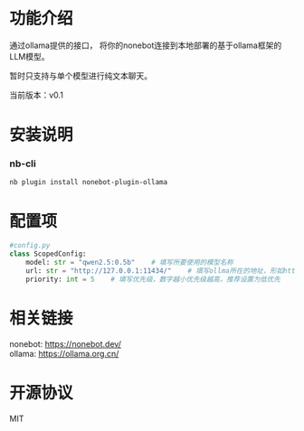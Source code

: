# 功能介绍
通过ollama提供的接口，
将你的nonebot连接到本地部署的基于ollama框架的LLM模型。

暂时只支持与单个模型进行纯文本聊天。

当前版本：v0.1

# 安装说明
### nb-cli
```shell
nb plugin install nonebot-plugin-ollama
```

# 配置项
```python
#config.py
class ScopedConfig:
    model: str = "qwen2.5:0.5b"    # 填写所要使用的模型名称
    url: str = "http://127.0.0.1:11434/"    # 填写ollma所在的地址，形如http://***/
    priority: int = 5    # 填写优先级，数字越小优先级越高，推荐设置为低优先
```

# 相关链接
nonebot: https://nonebot.dev/   
ollama: https://ollama.org.cn/

# 开源协议
MIT